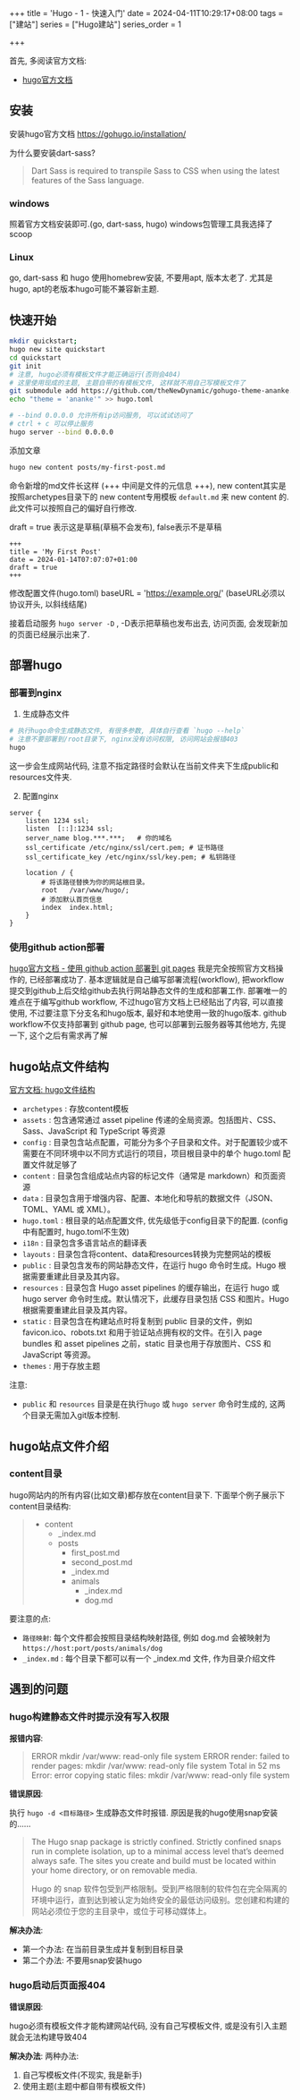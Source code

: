 +++
title = 'Hugo - 1 - 快速入门'
date = 2024-04-11T10:29:17+08:00
tags = ["建站"]
series = ["Hugo建站"]
series_order = 1

+++



首先, 多阅读官方文档:

* [hugo官方文档](https://gohugo.io/documentation/)



## 安装
安装hugo官方文档
  https://gohugo.io/installation/

为什么要安装dart-sass?
> Dart Sass is required to transpile Sass to CSS when using the latest features of the Sass language.

### windows
照着官方文档安装即可.(go, dart-sass, hugo)
windows包管理工具我选择了scoop

### Linux

go, dart-sass 和 hugo 使用homebrew安装, 不要用apt, 版本太老了. 尤其是hugo, apt的老版本hugo可能不兼容新主题.


## 快速开始

``` bash
mkdir quickstart;
hugo new site quickstart
cd quickstart
git init
# 注意, hugo必须有模板文件才能正确运行(否则会404)
# 这里使用现成的主题, 主题自带的有模板文件, 这样就不用自己写模板文件了
git submodule add https://github.com/theNewDynamic/gohugo-theme-ananke.git themes/ananke
echo "theme = 'ananke'" >> hugo.toml

# --bind 0.0.0.0 允许所有ip访问服务, 可以试试访问了
# ctrl + c 可以停止服务
hugo server --bind 0.0.0.0
```



添加文章

``` bash
hugo new content posts/my-first-post.md
```

命令新增的md文件长这样 (+++ 中间是文件的元信息 +++), new content其实是按照archetypes目录下的 new content专用模板 `default.md` 来 new content 的. 此文件可以按照自己的偏好自行修改.

draft = true 表示这是草稿(草稿不会发布), false表示不是草稿

``` text
+++
title = 'My First Post'
date = 2024-01-14T07:07:07+01:00
draft = true
+++
```

修改配置文件(hugo.toml)
  baseURL = 'https://example.org/'  (baseURL必须以协议开头, 以斜线结尾)

接着启动服务 `hugo server -D` , -D表示把草稿也发布出去, 访问页面, 会发现新加的页面已经展示出来了.



## 部署hugo

### 部署到nginx

1. 生成静态文件

``` bash
# 执行hugo命令生成静态文件, 有很多参数, 具体自行查看 `hugo --help`
# 注意不要部署到/root目录下, nginx没有访问权限, 访问网站会报错403
hugo
```

这一步会生成网站代码, 注意不指定路径时会默认在当前文件夹下生成public和resources文件夹.

2. 配置nginx

``` nginx
server {
    listen 1234 ssl;
    listen  [::]:1234 ssl;
    server_name blog.***.***; 	# 你的域名
  	ssl_certificate /etc/nginx/ssl/cert.pem; # 证书路径
  	ssl_certificate_key /etc/nginx/ssl/key.pem; # 私钥路径

    location / {
        # 将该路径替换为你的网站根目录。
        root   /var/www/hugo/;
        # 添加默认首页信息
        index  index.html;
    }
}
```

### 使用github action部署

[hugo官方文档 - 使用 github action 部署到 git pages](https://gohugo.io/hosting-and-deployment/hosting-on-github/#build-hugo-with-github-action)
我是完全按照官方文档操作的, 已经部署成功了. 基本逻辑就是自己编写部署流程(workflow), 把workflow提交到github上后交给github去执行网站静态文件的生成和部署工作.
部署唯一的难点在于编写github workflow, 不过hugo官方文档上已经贴出了内容, 可以直接使用, 不过要注意下分支名和hugo版本, 最好和本地使用一致的hugo版本.
github workflow不仅支持部署到 github page, 也可以部署到云服务器等其他地方, 先提一下, 这个之后有需求再了解





## hugo站点文件结构
[官方文档: hugo文件结构](https://gohugo.io/getting-started/directory-structure/)
* `archetypes` : 存放content模板
* `assets` : 包含通常通过 asset pipeline 传递的全局资源。包括图片、CSS、Sass、JavaScript 和 TypeScript 等资源
* `config` : 目录包含站点配置，可能分为多个子目录和文件。对于配置较少或不需要在不同环境中以不同方式运行的项目，项目根目录中的单个 hugo.toml 配置文件就足够了
* `content` : 目录包含组成站点内容的标记文件（通常是 markdown）和页面资源
* `data` : 目录包含用于增强内容、配置、本地化和导航的数据文件（JSON、TOML、YAML 或 XML）。
* `hugo.toml` : 根目录的站点配置文件, 优先级低于config目录下的配置. (config中有配置时, hugo.toml不生效)
* `i18n` : 目录包含多语言站点的翻译表
* `layouts` : 目录包含将content、data和resources转换为完整网站的模板
* `public` : 目录包含发布的网站静态文件，在运行 hugo 命令时生成。Hugo 根据需要重建此目录及其内容。
* `resources` : 目录包含 Hugo asset pipelines 的缓存输出，在运行 hugo 或 hugo server 命令时生成。默认情况下，此缓存目录包括 CSS 和图片。Hugo 根据需要重建此目录及其内容。
* `static` : 目录包含在构建站点时将复制到 public 目录的文件，例如 favicon.ico、robots.txt 和用于验证站点拥有权的文件。在引入 page bundles 和 asset pipelines 之前，static 目录也用于存放图片、CSS 和 JavaScript 等资源。
* `themes` : 用于存放主题

注意: 
* `public` 和 `resources` 目录是在执行`hugo` 或 `hugo server` 命令时生成的, 这两个目录无需加入git版本控制.

## hugo站点文件介绍

### content目录
hugo网站内的所有内容(比如文章)都存放在content目录下.
下面举个例子展示下content目录结构:
> * content
> 	* _index.md
> 	* posts
> 		* first_post.md
> 		* second_post.md
> 		* _index.md
> 		* animals
> 			* _index.md
> 			* dog.md

要注意的点:
* `路径映射`: 每个文件都会按照目录结构映射路径, 例如 dog.md 会被映射为 `https://host:port/posts/animals/dog`
* `_index.md` : 每个目录下都可以有一个 _index.md 文件, 作为目录介绍文件



## 遇到的问题

### hugo构建静态文件时提示没有写入权限

**报错内容**:

> ERROR mkdir /var/www: read-only file system
> ERROR render: failed to render pages: mkdir /var/www: read-only file system
> Total in 52 ms
> Error: error copying static files: mkdir /var/www: read-only file system

**错误原因**: 

执行 `hugo -d <目标路径>` 生成静态文件时报错. 原因是我的hugo使用snap安装的......

> The Hugo snap package is strictly confined. Strictly confined snaps run in complete isolation, up to a minimal access level that’s deemed always safe. The sites you create and build must be located within your home directory, or on removable media.
>
> Hugo 的 snap 软件包受到严格限制。受到严格限制的软件包在完全隔离的环境中运行，直到达到被认定为始终安全的最低访问级别。您创建和构建的网站必须位于您的主目录中，或位于可移动媒体上。

**解决办法**: 

* 第一个办法: 在当前目录生成并复制到目标目录
* 第二个办法: 不要用snap安装hugo

### hugo启动后页面报404
**错误原因**:

hugo必须有模板文件才能构建网站代码, 没有自己写模板文件, 或是没有引入主题就会无法构建导致404

**解决办法**:
两种办法:

1. 自己写模板文件(不现实, 我是新手)
2. 使用主题(主题中都自带有模板文件)
